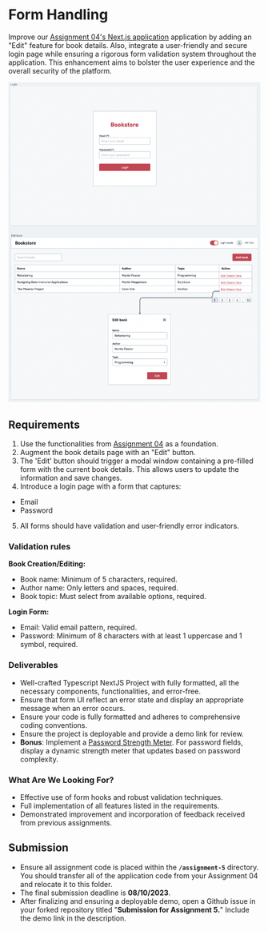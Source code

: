 # Form Handling

Improve our [Assignment 04's Next.js application](../assignment-4/) application by adding an "Edit"
feature for book details. Also, integrate a user-friendly and secure login page while ensuring a
rigorous form validation system throughout the application. This enhancement aims to bolster the
user experience and the overall security of the platform.

<p align="center">
  <img src="src/assets/bookstore-form.png">
</p>

## Requirements

1. Use the functionalities from [Assignment 04](../assignment-4/) as a foundation.
2. Augment the book details page with an "Edit" button.
3. The 'Edit' button should trigger a modal window containing a pre-filled form with the current
   book details. This allows users to update the information and save changes.
4. Introduce a login page with a form that captures:
  - Email
  - Password
5. All forms should have validation and user-friendly error indicators.

### Validation rules

**Book Creation/Editing:**

- Book name: Minimum of 5 characters, required.
- Author name: Only letters and spaces, required.
- Book topic: Must select from available options, required.

**Login Form:**

- Email: Valid email pattern, required.
- Password: Minimum of 8 characters with at least 1 uppercase and 1 symbol, required.

### Deliverables

- Well-crafted Typescript NextJS Project with fully formatted, all the necessary components,
  functionalities, and error-free.
- Ensure that form UI reflect an error state and display an appropriate message when an error
  occurs.
- Ensure your code is fully formatted and adheres to comprehensive coding conventions.
- Ensure the project is deployable and provide a demo link for review.
- **Bonus**: Implement a [Password Strength Meter](https://www.passwordmonster.com/). For password
  fields, display a dynamic strength meter that updates based on password complexity.

### What Are We Looking For?

- Effective use of form hooks and robust validation techniques.
- Full implementation of all features listed in the requirements.
- Demonstrated improvement and incorporation of feedback received from previous assignments.

## Submission

- Ensure all assignment code is placed within the **`/assignment-5`** directory. You should transfer
  all of the application code from your Assignment 04 and relocate it to this folder.
- The final submission deadline is **08/10/2023**.
- After finalizing and ensuring a deployable demo, open a Github issue in your forked repository
  titled "**Submission for Assignment 5.**" Include the demo link in the description.
